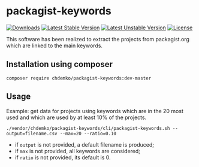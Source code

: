packagist-keywords
==================
[![Downloads](https://poser.pugx.org/chdemko/packagist-keywords/d/total.png)](https://packagist.org/packages/chdemko/packagist-keywords)
[![Latest Stable Version](https://poser.pugx.org/chdemko/packagist-keywords/version.png)](https://packagist.org/packages/chdemko/packagist-keywords)
[![Latest Unstable Version](https://poser.pugx.org/chdemko/packagist-keywords/v/unstable.png)](https://packagist.org/packages/chdemko/packagist-keywords)
[![License](https://poser.pugx.org/chdemko/packagist-keywords/license.png)](http://www.cecill.info/licences/Licence_CeCILL-B_V1-en.html)

This software has been realized to extract the projects from packagist.org which are linked to the main keywords.

Installation using composer
---------------------------

~~~
composer require chdemko/packagist-keywords:dev-master
~~~

Usage
-----

Example: get data for projects using keywords which are in the 20 most used and which are used by at least 10% of the projects.

~~~
./vendor/chdemko/packagist-keywords/cli/packagist-keywords.sh --output=filename.csv --max=20 --ratio=0.10
~~~

* if `output` is not provided, a default filename is produced;
* if `max` is not provided, all keywords are considered;
* if `ratio` is not provided, its default is 0.

